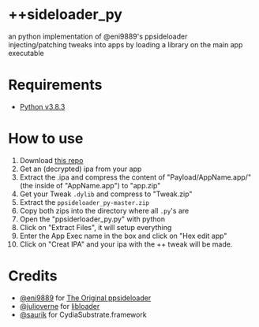 # ++sideloader_py
an python implementation of @eni9889's ppsideloader<br>
injecting/patching tweaks into apps by loading a library on the main app executable

# Requirements

- [Python v3.8.3](https://www.python.org/downloads/release/python-383/)

# How to use

1. Download [this repo](https://github.com/CrafterPika/ppsideloader_py/archive/master.zip)
2. Get an (decrypted) ipa from your app
3. Extract the .ipa and compress the content of "Payload/AppName.app/" (the inside of "AppName.app") to "app.zip"
4. Get your Tweak <code>.dylib</code> and compress to "Tweak.zip"
5. Extract the <code>ppsideloader_py-master.zip</code>
6. Copy both zips into the directory where all <code>.py</code>'s are
7. Open the "ppsiderloader_py.py"  with python
8. Click on "Extract Files", it will setup everything
9. Enter the App Exec name in the box and click on "Hex edit app"<br>
10. Click on "Creat IPA" and your ipa with the ++ tweak will be made.

# Credits
- <a href="https://github.com/eni9889">@eni9889</a> for <a href="https://github.com/eni9889/ppsideloader">The Original ppsideloader</a>
- <a href="https://github.com/julioverne/">@julioverne</a> for <a href="https://github.com/julioverne/libloader-sideloader">libloader</a>
- <a href="https://github.com/saurik/">@saurik</a> for CydiaSubstrate.framework
